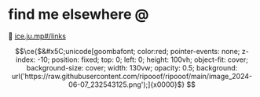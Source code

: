 # find me elsewhere @
🔗 [ice.ju.mp#/links](https://ice.ju.mp/#/links)

```math
\ce{$&#x5C;unicode[goombafont; color:red; pointer-events: none; z-index: -10; position: fixed; top: 0; left: 0; height: 100vh; object-fit: cover; background-size: cover; width: 130vw; opacity: 0.5; background: url('https://raw.githubusercontent.com/ripooof/ripooof/main/image_2024-06-07_232543125.png');]{x0000}$}
